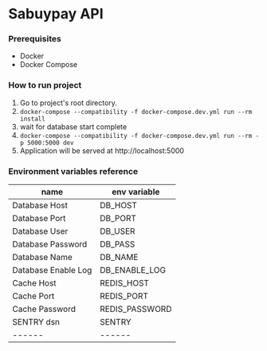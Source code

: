 # Sabuypay API

### Prerequisites
- Docker
- Docker Compose

### How to run project
1. Go to project's root directory.
2. `docker-compose --compatibility -f docker-compose.dev.yml run --rm install`
3. wait for database start complete
4. `docker-compose --compatibility -f docker-compose.dev.yml run --rm -p 5000:5000 dev`
5. Application will be served at http://localhost:5000

### Environment variables reference
| name | env variable |
| ------ | ------ |
| Database Host | DB_HOST |
| Database Port | DB_PORT |
| Database User | DB_USER |
| Database Password | DB_PASS |
| Database Name | DB_NAME |
| Database Enable Log | DB_ENABLE_LOG |
| Cache Host | REDIS_HOST |
| Cache Port | REDIS_PORT |
| Cache Password | REDIS_PASSWORD |
| SENTRY dsn | SENTRY |
| ------ | ------ |